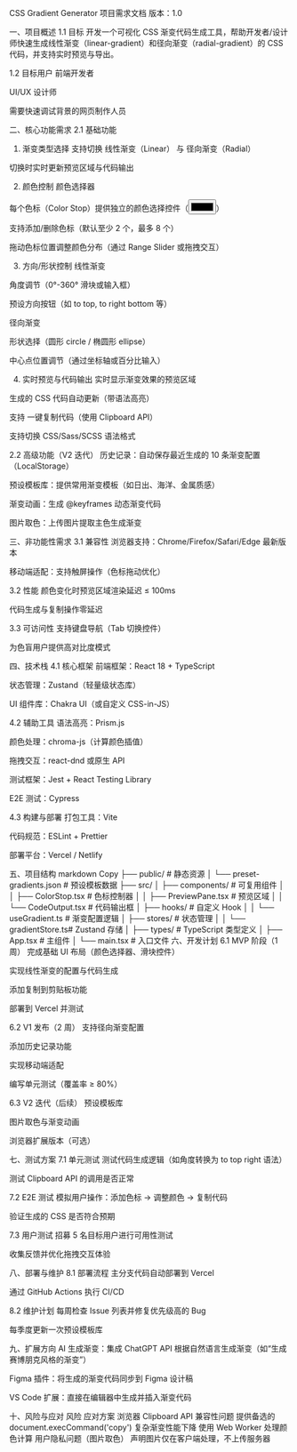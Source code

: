 CSS Gradient Generator 项目需求文档
版本：1.0

一、项目概述
1.1 目标
开发一个可视化 CSS 渐变代码生成工具，帮助开发者/设计师快速生成线性渐变（linear-gradient）和径向渐变（radial-gradient）的 CSS 代码，并支持实时预览与导出。

1.2 目标用户
前端开发者

UI/UX 设计师

需要快速调试背景的网页制作人员

二、核心功能需求
2.1 基础功能

1. 渐变类型选择
   支持切换 线性渐变（Linear） 与 径向渐变（Radial）

切换时实时更新预览区域与代码输出

2. 颜色控制
   颜色选择器

每个色标（Color Stop）提供独立的颜色选择控件（<input type="color">）

支持添加/删除色标（默认至少 2 个，最多 8 个）

拖动色标位置调整颜色分布（通过 Range Slider 或拖拽交互）

3. 方向/形状控制
   线性渐变

角度调节（0°-360° 滑块或输入框）

预设方向按钮（如 to top, to right bottom 等）

径向渐变

形状选择（圆形 circle / 椭圆形 ellipse）

中心点位置调节（通过坐标轴或百分比输入）

4. 实时预览与代码输出
   实时显示渐变效果的预览区域

生成的 CSS 代码自动更新（带语法高亮）

支持 一键复制代码（使用 Clipboard API）

支持切换 CSS/Sass/SCSS 语法格式

2.2 高级功能（V2 迭代）
历史记录：自动保存最近生成的 10 条渐变配置（LocalStorage）

预设模板库：提供常用渐变模板（如日出、海洋、金属质感）

渐变动画：生成 @keyframes 动态渐变代码

图片取色：上传图片提取主色生成渐变

三、非功能性需求
3.1 兼容性
浏览器支持：Chrome/Firefox/Safari/Edge 最新版本

移动端适配：支持触屏操作（色标拖动优化）

3.2 性能
颜色变化时预览区域渲染延迟 ≤ 100ms

代码生成与复制操作零延迟

3.3 可访问性
支持键盘导航（Tab 切换控件）

为色盲用户提供高对比度模式

四、技术栈
4.1 核心框架
前端框架：React 18 + TypeScript

状态管理：Zustand（轻量级状态库）

UI 组件库：Chakra UI（或自定义 CSS-in-JS）

4.2 辅助工具
语法高亮：Prism.js

颜色处理：chroma-js（计算颜色插值）

拖拽交互：react-dnd 或原生 API

测试框架：Jest + React Testing Library

E2E 测试：Cypress

4.3 构建与部署
打包工具：Vite

代码规范：ESLint + Prettier

部署平台：Vercel / Netlify

五、项目结构
markdown
Copy
├── public/ # 静态资源
│ └── preset-gradients.json # 预设模板数据
├── src/
│ ├── components/ # 可复用组件
│ │ ├── ColorStop.tsx # 色标控制器
│ │ ├── PreviewPane.tsx # 预览区域
│ │ └── CodeOutput.tsx # 代码输出框
│ ├── hooks/ # 自定义 Hook
│ │ └── useGradient.ts # 渐变配置逻辑
│ ├── stores/ # 状态管理
│ │ └── gradientStore.ts# Zustand 存储
│ ├── types/ # TypeScript 类型定义
│ ├── App.tsx # 主组件
│ └── main.tsx # 入口文件
六、开发计划
6.1 MVP 阶段（1 周）
完成基础 UI 布局（颜色选择器、滑块控件）

实现线性渐变的配置与代码生成

添加复制到剪贴板功能

部署到 Vercel 并测试

6.2 V1 发布（2 周）
支持径向渐变配置

添加历史记录功能

实现移动端适配

编写单元测试（覆盖率 ≥ 80%）

6.3 V2 迭代（后续）
预设模板库

图片取色与渐变动画

浏览器扩展版本（可选）

七、测试方案
7.1 单元测试
测试代码生成逻辑（如角度转换为 to top right 语法）

测试 Clipboard API 的调用是否正常

7.2 E2E 测试
模拟用户操作：添加色标 → 调整颜色 → 复制代码

验证生成的 CSS 是否符合预期

7.3 用户测试
招募 5 名目标用户进行可用性测试

收集反馈并优化拖拽交互体验

八、部署与维护
8.1 部署流程
主分支代码自动部署到 Vercel

通过 GitHub Actions 执行 CI/CD

8.2 维护计划
每周检查 Issue 列表并修复优先级高的 Bug

每季度更新一次预设模板库

九、扩展方向
AI 生成渐变：集成 ChatGPT API 根据自然语言生成渐变（如“生成赛博朋克风格的渐变”）

Figma 插件：将生成的渐变代码同步到 Figma 设计稿

VS Code 扩展：直接在编辑器中生成并插入渐变代码

十、风险与应对
风险 应对方案
浏览器 Clipboard API 兼容性问题 提供备选的 document.execCommand('copy')
复杂渐变性能下降 使用 Web Worker 处理颜色计算
用户隐私问题（图片取色） 声明图片仅在客户端处理，不上传服务器
